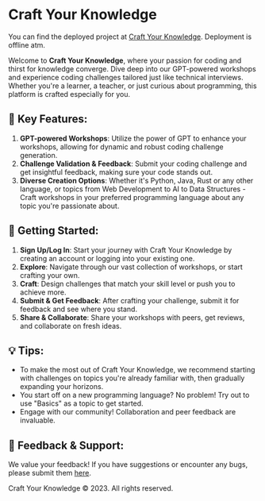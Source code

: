 # Craft Your Knowledge

You can find the deployed project at [Craft Your Knowledge](https://craft-your-knowledge.joshua-stolle.de/). Deployment is offline atm.

Welcome to **Craft Your Knowledge**, where your passion for coding and thirst for knowledge converge. Dive deep into our GPT-powered workshops and experience coding challenges tailored just like technical interviews. Whether you're a learner, a teacher, or just curious about programming, this platform is crafted especially for you.

## 🌟 Key Features:

1. **GPT-powered Workshops**: Utilize the power of GPT to enhance your workshops, allowing for dynamic and robust coding challenge generation.
2. **Challenge Validation & Feedback**: Submit your coding challenge and get insightful feedback, making sure your code stands out.
3. **Diverse Creation Options**: Whether it's Python, Java, Rust or any other language, or topics from Web Development to AI to Data Structures - Craft workshops in your preferred programming language about any topic you're passionate about.

## 🚀 Getting Started:

1. **Sign Up/Log In**: Start your journey with Craft Your Knowledge by creating an account or logging into your existing one.
2. **Explore**: Navigate through our vast collection of workshops, or start crafting your own.
3. **Craft**: Design challenges that match your skill level or push you to achieve more.
4. **Submit & Get Feedback**: After crafting your challenge, submit it for feedback and see where you stand.
5. **Share & Collaborate**: Share your workshops with peers, get reviews, and collaborate on fresh ideas.

## 💡 Tips:

- To make the most out of Craft Your Knowledge, we recommend starting with challenges on topics you're already familiar with, then gradually expanding your horizons.
- You start off on a new programming language? No problem! Try out to use "Basics" as a topic to get started.
- Engage with our community! Collaboration and peer feedback are invaluable.

## 📝 Feedback & Support:

We value your feedback! If you have suggestions or encounter any bugs, please submit them [here](https://github.com/Satttoshi/craft-your-knowledge/issues).

Craft Your Knowledge © 2023. All rights reserved.
